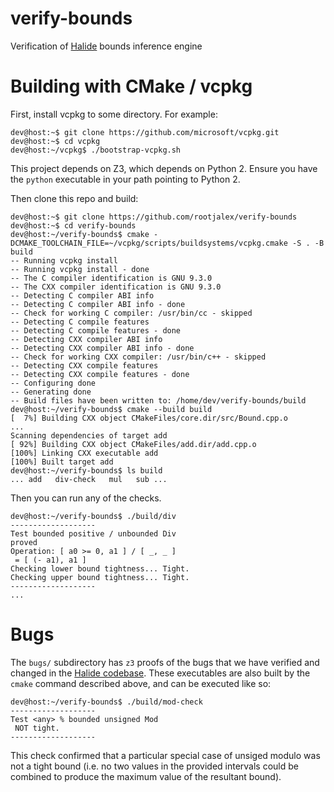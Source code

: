 # verify-bounds
Verification of [Halide](https://halide-lang.org "Halide Homepage") bounds inference engine


# Building with CMake / vcpkg

First, install vcpkg to some directory. For example:

```console
dev@host:~$ git clone https://github.com/microsoft/vcpkg.git
dev@host:~$ cd vcpkg
dev@host:~/vcpkg$ ./bootstrap-vcpkg.sh
```

This project depends on Z3, which depends on Python 2. Ensure you
have the `python` executable in your path pointing to Python 2.

Then clone this repo and build:

```
dev@host:~$ git clone https://github.com/rootjalex/verify-bounds
dev@host:~$ cd verify-bounds
dev@host:~/verify-bounds$ cmake -DCMAKE_TOOLCHAIN_FILE=~/vcpkg/scripts/buildsystems/vcpkg.cmake -S . -B build
-- Running vcpkg install
-- Running vcpkg install - done
-- The C compiler identification is GNU 9.3.0
-- The CXX compiler identification is GNU 9.3.0
-- Detecting C compiler ABI info
-- Detecting C compiler ABI info - done
-- Check for working C compiler: /usr/bin/cc - skipped
-- Detecting C compile features
-- Detecting C compile features - done
-- Detecting CXX compiler ABI info
-- Detecting CXX compiler ABI info - done
-- Check for working CXX compiler: /usr/bin/c++ - skipped
-- Detecting CXX compile features
-- Detecting CXX compile features - done
-- Configuring done
-- Generating done
-- Build files have been written to: /home/dev/verify-bounds/build
dev@host:~/verify-bounds$ cmake --build build
[  7%] Building CXX object CMakeFiles/core.dir/src/Bound.cpp.o
...
Scanning dependencies of target add
[ 92%] Building CXX object CMakeFiles/add.dir/add.cpp.o
[100%] Linking CXX executable add
[100%] Built target add
dev@host:~/verify-bounds$ ls build
... add   div-check   mul   sub ...
```

Then you can run any of the checks.

```
dev@host:~/verify-bounds$ ./build/div
-------------------
Test bounded positive / unbounded Div
proved
Operation: [ a0 >= 0, a1 ] / [ _, _ ]
 = [ (- a1), a1 ]
Checking lower bound tightness... Tight.
Checking upper bound tightness... Tight.
-------------------
...
```


# Bugs
The `bugs/` subdirectory has `z3` proofs of the bugs that we have verified and changed in the [Halide codebase](https://github.com/halide/Halide). These executables are also built by the `cmake` command described above, and can be executed like so:

```
dev@host:~/verify-bounds$ ./build/mod-check 
-------------------
Test <any> % bounded unsigned Mod
 NOT tight.
-------------------
```
This check confirmed that a particular special case of unsiged modulo was not a tight bound (i.e. no two values in the provided intervals could be combined to produce the maximum value of the resultant bound).